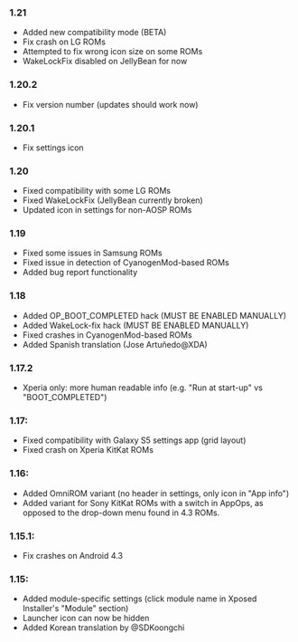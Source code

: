 ### 1.21
* Added new compatibility mode (BETA)
* Fix crash on LG ROMs
* Attempted to fix wrong icon size on some ROMs
* WakeLockFix disabled on JellyBean for now

### 1.20.2
* Fix version number (updates should work now)

### 1.20.1
* Fix settings icon

### 1.20
* Fixed compatibility with some LG ROMs
* Fixed WakeLockFix (JellyBean currently broken)
* Updated icon in settings for non-AOSP ROMs

### 1.19
* Fixed some issues in Samsung ROMs
* Fixed issue in detection of CyanogenMod-based ROMs
* Added bug report functionality

### 1.18
* Added OP_BOOT_COMPLETED hack (MUST BE ENABLED MANUALLY)
* Added WakeLock-fix hack (MUST BE ENABLED MANUALLY)
* Fixed crashes in CyanogenMod-based ROMs
* Added Spanish translation (Jose Artuñedo@XDA)

### 1.17.2
* Xperia only: more human readable info
  (e.g. "Run at start-up" vs "BOOT_COMPLETED")

### 1.17:
* Fixed compatibility with Galaxy S5 settings app
  (grid layout)
* Fixed crash on Xperia KitKat ROMs

### 1.16:
* Added OmniROM variant (no header in settings, only
  icon in "App info")
* Added variant for Sony KitKat ROMs with a switch
  in AppOps, as opposed to the drop-down menu found
  in 4.3 ROMs.

### 1.15.1:
* Fix crashes on Android 4.3

### 1.15:
* Added module-specific settings (click module name in 
  Xposed Installer's "Module" section)
* Launcher icon can now be hidden
* Added Korean translation by @SDKoongchi

